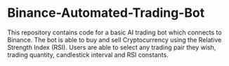 # Binance-Automated-Trading-Bot
This repository contains code for a basic AI trading bot which connects to Binance. 
The bot is able to buy and sell Cryptocurrency using the Relative Strength Index (RSI).
Users are able to select any trading pair they wish, trading quantity, candlestick interval and RSI constants.
